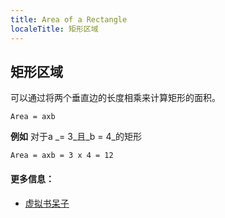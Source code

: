 ```yaml
---
title: Area of a Rectangle
localeTitle: 矩形区域
---
```

## 矩形区域

可以通过将两个垂直边的长度相乘来计算矩形的面积。

`Area = axb`

**例如** 对于a _\= 3_且_b = 4_的矩形

`Area = axb = 3 x 4 = 12`

#### 更多信息：

*   [虚拟书呆子](http://virtualnerd.com/pre-algebra/perimeter-area-volume/perimeter-and-area/area-formulas-examples/rectangle-area-example)
